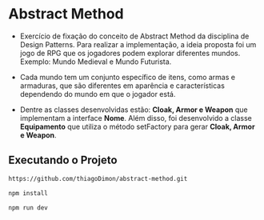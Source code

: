 # Abstract Method

- Exercício de fixação do conceito de Abstract Method da disciplina de Design Patterns. Para realizar a implementação, a ideia proposta foi um jogo de RPG que os jogadores podem explorar diferentes mundos. Exemplo: Mundo Medieval e Mundo Futurista.

- Cada mundo tem um conjunto específico de itens, como armas e armaduras, que são diferentes em aparência e características dependendo do mundo em que o jogador está. 

- Dentre as classes desenvolvidas estão: **Cloak, Armor e Weapon** que implementam a interface **Nome**. Além disso, foi desenvolvido a classe **Equipamento** que utiliza o método setFactory para gerar **Cloak, Armor e Weapon**.

## Executando o Projeto
```bash copy
https://github.com/thiagoDimon/abstract-method.git
```
```bash copy
npm install
```
```bash copy
npm run dev
```

